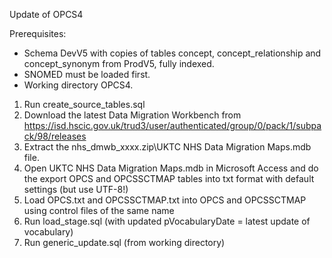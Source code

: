 Update of OPCS4

Prerequisites:
- Schema DevV5 with copies of tables concept, concept_relationship and concept_synonym from ProdV5, fully indexed. 
- SNOMED must be loaded first.
- Working directory OPCS4.

1. Run create_source_tables.sql
2. Download the latest Data Migration Workbench from https://isd.hscic.gov.uk/trud3/user/authenticated/group/0/pack/1/subpack/98/releases
3. Extract the nhs_dmwb_xxxx.zip\UKTC NHS Data Migration Maps.mdb file.
4. Open UKTC NHS Data Migration Maps.mdb in Microsoft Access and do the export OPCS and OPCSSCTMAP tables into txt format with default settings (but use UTF-8!)
5. Load OPCS.txt and OPCSSCTMAP.txt into OPCS and OPCSSCTMAP using control files of the same name
6. Run load_stage.sql (with updated pVocabularyDate = latest update of vocabulary)
7. Run generic_update.sql (from working directory)